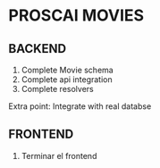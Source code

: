 # PROSCAI MOVIES
## BACKEND
1. Complete Movie schema
2. Complete api integration
3. Complete resolvers

Extra point:
Integrate with real databse

## FRONTEND
1. Terminar el frontend
